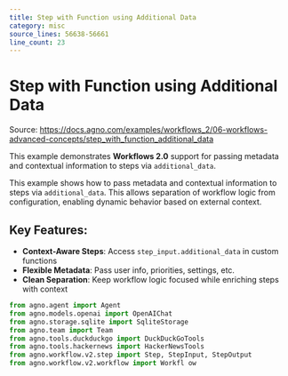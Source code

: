 ```yaml
---
title: Step with Function using Additional Data
category: misc
source_lines: 56638-56661
line_count: 23
---
```


# Step with Function using Additional Data
Source: https://docs.agno.com/examples/workflows_2/06-workflows-advanced-concepts/step_with_function_additional_data

This example demonstrates **Workflows 2.0** support for passing metadata and contextual information to steps via `additional_data`.

This example shows how to pass metadata and contextual information to steps via `additional_data`. This allows separation of workflow logic from configuration, enabling dynamic behavior based on external context.

## Key Features:

* **Context-Aware Steps**: Access `step_input.additional_data` in custom functions
* **Flexible Metadata**: Pass user info, priorities, settings, etc.
* **Clean Separation**: Keep workflow logic focused while enriching steps with context

```python step_with_function_additional_data.py
from agno.agent import Agent
from agno.models.openai import OpenAIChat
from agno.storage.sqlite import SqliteStorage
from agno.team import Team
from agno.tools.duckduckgo import DuckDuckGoTools
from agno.tools.hackernews import HackerNewsTools
from agno.workflow.v2.step import Step, StepInput, StepOutput
from agno.workflow.v2.workflow import Workfl ow

